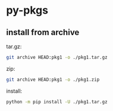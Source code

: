 # py-pkgs

## install from archive

tar.gz:

```sh
git archive HEAD:pkg1 -o ./pkg1.tar.gz
```

zip:

```sh
git archive HEAD:pkg1 -o ./pkg1.zip
```

install:

```sh
python -m pip install -U ./pkg1.tar.gz
```
